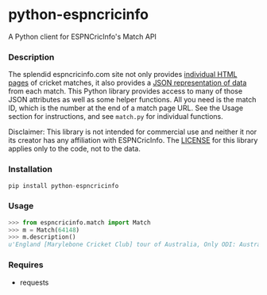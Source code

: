 # python-espncricinfo

A Python client for ESPNCricInfo's Match API

### Description

The splendid espncricinfo.com site not only provides [individual HTML pages](http://www.espncricinfo.com/caribbean-premier-league-2015/engine/match/857713.html) of cricket matches, it also provides a [JSON representation of data](http://www.espncricinfo.com/caribbean-premier-league-2015/engine/match/857713.json) from each match. This Python library provides access to many of those JSON attributes as well as some helper functions. All you need is the match ID, which is the number at the end of a match page URL. See the Usage section for instructions, and see `match.py` for individual functions.

Disclaimer: This library is not intended for commercial use and neither it nor its creator has any affiliation with ESPNCricInfo. The [LICENSE](LICENSE.txt) for this library applies only to the code, not to the data.

### Installation

```python
pip install python-espncricinfo
```

### Usage

```python
>>> from espncricinfo.match import Match
>>> m = Match(64148)
>>> m.description()
u'England [Marylebone Cricket Club] tour of Australia, Only ODI: Australia v England at Melbourne, Jan 5, 1971'
```

### Requires

  * requests
